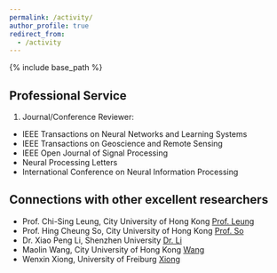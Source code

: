 ```yaml
---
permalink: /activity/
author_profile: true
redirect_from:
  - /activity
---
```

{% include base_path %}

Professional Service
---------
1) Journal/Conference Reviewer:  
* IEEE Transactions on Neural Networks and Learning Systems
* IEEE Transactions on Geoscience and Remote Sensing
* IEEE Open Journal of Signal Processing
* Neural Processing Letters
* International Conference on Neural Information Processing
  
Connections with other excellent researchers
---------
* Prof. Chi-Sing Leung, City University of Hong Kong [Prof. Leung](https://scholars.cityu.edu.hk/en/persons/chi-sing-andrew-leung(876bf38a-51d9-435b-9a0d-1029a3651641).html)
* Prof. Hing Cheung So, City University of Hong Kong [Prof. So](https://scholars.cityu.edu.hk/en/persons/hing-cheung-so(c5a26419-5599-4f02-a416-738916471635).html)
* Dr. Xiao Peng Li, Shenzhen University [Dr. Li](https://li-x-p.github.io)
* Maolin Wang, City University of Hong Kong [Wang](https://morin.wang/)
* Wenxin Xiong, University of Freiburg [Xiong](https://scholar.google.com/citations?user=EfPmjUsAAAAJ&hl=zh-CN)
